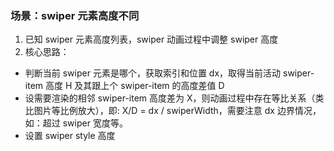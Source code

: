 ### 场景：swiper 元素高度不同

1. 已知 swiper 元素高度列表，swiper 动画过程中调整 swiper 高度
2. 核心思路：

  - 判断当前 swiper 元素是哪个，获取索引和位置 dx，取得当前活动 swiper-item 高度 H 及其跟上个 swiper-item 的高度差值 D
  - 设需要渲染的相邻 swiper-item 高度差为 X，则动画过程中存在等比关系（类比图片等比例放大），即: X/D = dx / swiperWidth，需要注意 dx 边界情况，如：超过 swiper 宽度等。
  - 设置 swiper style 高度